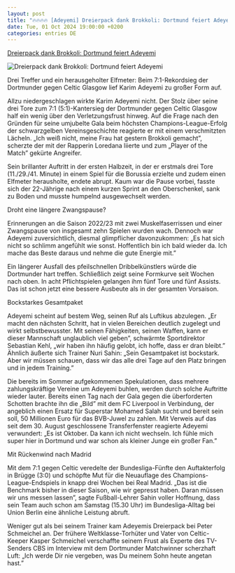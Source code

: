 ```yaml
---
layout: post
title: "🔥🔥🔥🔥 [Adeyemi] Dreierpack dank Brokkoli: Dortmund feiert Adeyemi"
date: Tue, 01 Oct 2024 19:00:00 +0200
categories: entries DE
---
```

[Dreierpack dank Brokkoli: Dortmund feiert Adeyemi](https://www.mainpost.de/sport/dreierpack-dank-brokkoli-dortmund-feiert-adeyemi-art-11623159)

![Dreierpack dank Brokkoli: Dortmund feiert Adeyemi](https://www.mainpost.de/storage/image/0/6/6/7/10637660_karim-adeyemi_teaser-social-sharing_1C-hzZ_rznj6T.jpg)

Drei Treffer und ein herausgeholter Elfmeter: Beim 7:1-Rekordsieg der Dortmunder gegen Celtic Glasgow lief Karim Adeyemi zu großer Form auf.

Allzu niedergeschlagen wirkte Karim Adeyemi nicht. Der Stolz über seine drei Tore zum 7:1 (5:1)-Kantersieg der Dortmunder gegen Celtic Glasgow half ein wenig über den Verletzungsfrust hinweg. Auf die Frage nach den Gründen für seine umjubelte Gala beim höchsten Champions-League-Erfolg der schwarzgelben Vereinsgeschichte reagierte er mit einem verschmitzten Lächeln. „Ich weiß nicht, meine Frau hat gestern Brokkoli gemacht”, scherzte der mit der Rapperin Loredana liierte und zum „Player of the Match” gekürte Angreifer.

Sein brillanter Auftritt in der ersten Halbzeit, in der er erstmals drei Tore (11./29./41. Minute) in einem Spiel für die Borussia erzielte und zudem einen Elfmeter herausholte, endete abrupt. Kaum war die Pause vorbei, fasste sich der 22-Jährige nach einem kurzen Sprint an den Oberschenkel, sank zu Boden und musste humpelnd ausgewechselt werden.

Droht eine längere Zwangspause?

Erinnerungen an die Saison 2022/23 mit zwei Muskelfaserrissen und einer Zwangspause von insgesamt zehn Spielen wurden wach. Dennoch war Adeyemi zuversichtlich, diesmal glimpflicher davonzukommen: „Es hat sich nicht so schlimm angefühlt wie sonst. Hoffentlich bin ich bald wieder da. Ich mache das Beste daraus und nehme die gute Energie mit.”

Ein längerer Ausfall des pfeilschnellen Dribbelkünstlers würde die Dortmunder hart treffen. Schließlich zeigt seine Formkurve seit Wochen nach oben. In acht Pflichtspielen gelangen ihm fünf Tore und fünf Assists. Das ist schon jetzt eine bessere Ausbeute als in der gesamten Vorsaison.

Bockstarkes Gesamtpaket

Adeyemi scheint auf bestem Weg, seinen Ruf als Luftikus abzulegen. „Er macht den nächsten Schritt, hat in vielen Bereichen deutlich zugelegt und wirkt selbstbewusster. Mit seinen Fähigkeiten, seinen Waffen, kann er dieser Mannschaft unglaublich viel geben”, schwärmte Sportdirektor Sebastian Kehl, „wir haben ihn häufig gelobt, ich hoffe, dass er dran bleibt.” Ähnlich äußerte sich Trainer Nuri Sahin: „Sein Gesamtpaket ist bockstark. Aber wir müssen schauen, dass wir das alle drei Tage auf den Platz bringen und in jedem Training.”

Die bereits im Sommer aufgekommenen Spekulationen, dass mehrere zahlungskräftige Vereine um Adeyemi buhlen, werden durch solche Auftritte wieder lauter. Bereits einen Tag nach der Gala gegen die überforderten Schotten brachte ihn die „Bild” mit dem FC Liverpool in Verbindung, der angeblich einen Ersatz für Superstar Mohamed Salah sucht und bereit sein soll, 50 Millionen Euro für das BVB-Juwel zu zahlen. Mit Verweis auf das seit dem 30. August geschlossene Transferfenster reagierte Adeyemi verwundert: „Es ist Oktober. Da kann ich nicht wechseln. Ich fühle mich super hier in Dortmund und war schon als kleiner Junge ein großer Fan.”

Mit Rückenwind nach Madrid

Mit dem 7:1 gegen Celtic veredelte der Bundesliga-Fünfte den Auftakterfolg in Brügge (3:0) und schöpfte Mut für die Neuauflage des Champions-League-Endspiels in knapp drei Wochen bei Real Madrid. „Das ist die Benchmark bisher in dieser Saison, wie wir gepresst haben. Daran müssen wir uns messen lassen”, sagte Fußball-Lehrer Sahin voller Hoffnung, dass sein Team auch schon am Samstag (15.30 Uhr) im Bundesliga-Alltag bei Union Berlin eine ähnliche Leistung abruft.

Weniger gut als bei seinem Trainer kam Adeyemis Dreierpack bei Peter Schmeichel an. Der frühere Weltklasse-Torhüter und Vater von Celtic-Keeper Kasper Schmeichel verschaffte seinem Frust als Experte des TV-Senders CBS im Interview mit dem Dortmunder Matchwinner scherzhaft Luft: „Ich werde Dir nie vergeben, was Du meinem Sohn heute angetan hast.”


